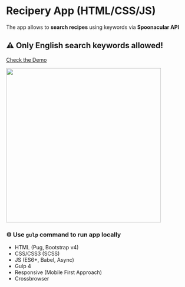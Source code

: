 # Recipery App (HTML/CSS/JS)

The app allows to **search recipes** using keywords via **Spoonacular API**

## ⚠ Only English search keywords allowed!

<a href="http://eisenpar.com/recipery/" target="_blank">Check the Demo</a>

<img src="http://eisenpar.com/portfolio2/assets/img/recipery/sample.png" width="420" />

### ⚙️ Use `gulp` command to run app locally

- HTML (Pug, Bootstrap v4)
- CSS/CSS3 (SCSS)
- JS (ES6+, Babel, Async)
- Gulp 4
- Responsive (Mobile First Approach)
- Crossbrowser
